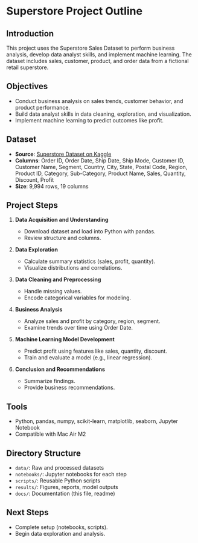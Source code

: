 # Superstore Project Outline

## Introduction
This project uses the Superstore Sales Dataset to perform business analysis, develop data analyst skills, and implement machine learning. The dataset includes sales, customer, product, and order data from a fictional retail superstore.

## Objectives
- Conduct business analysis on sales trends, customer behavior, and product performance.
- Build data analyst skills in data cleaning, exploration, and visualization.
- Implement machine learning to predict outcomes like profit.

## Dataset
- **Source**: [Superstore Dataset on Kaggle](https://www.kaggle.com/datasets/vivek468/superstore-dataset-final)
- **Columns**: Order ID, Order Date, Ship Date, Ship Mode, Customer ID, Customer Name, Segment, Country, City, State, Postal Code, Region, Product ID, Category, Sub-Category, Product Name, Sales, Quantity, Discount, Profit
- **Size**: 9,994 rows, 19 columns

## Project Steps
1. **Data Acquisition and Understanding**
   - Download dataset and load into Python with pandas.
   - Review structure and columns.

2. **Data Exploration**
   - Calculate summary statistics (sales, profit, quantity).
   - Visualize distributions and correlations.

3. **Data Cleaning and Preprocessing**
   - Handle missing values.
   - Encode categorical variables for modeling.

4. **Business Analysis**
   - Analyze sales and profit by category, region, segment.
   - Examine trends over time using Order Date.

5. **Machine Learning Model Development**
   - Predict profit using features like sales, quantity, discount.
   - Train and evaluate a model (e.g., linear regression).

6. **Conclusion and Recommendations**
   - Summarize findings.
   - Provide business recommendations.

## Tools
- Python, pandas, numpy, scikit-learn, matplotlib, seaborn, Jupyter Notebook
- Compatible with Mac Air M2

## Directory Structure
- `data/`: Raw and processed datasets
- `notebooks/`: Jupyter notebooks for each step
- `scripts/`: Reusable Python scripts
- `results/`: Figures, reports, model outputs
- `docs/`: Documentation (this file, readme)

## Next Steps
- Complete setup (notebooks, scripts).
- Begin data exploration and analysis.
